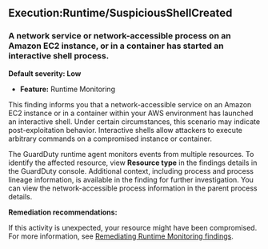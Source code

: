 Execution:Runtime/SuspiciousShellCreated
----------------------------------------

### A network service or network-accessible process on an Amazon EC2 instance, or in a container has started an interactive shell process.

**Default severity: Low**

* **Feature:** Runtime Monitoring

This finding informs you that a network-accessible service on an Amazon EC2 instance or in a container within your AWS environment has launched an interactive shell. Under certain circumstances, this scenario may indicate post-exploitation behavior. Interactive shells allow attackers to execute arbitrary commands on a compromised instance or container.

The GuardDuty runtime agent monitors events from multiple resources. To identify the affected resource, view **Resource type** in the findings details in the GuardDuty console. Additional context, including process and process lineage information, is available in the finding for further investigation. You can view the network-accessible process information in the parent process details.

**Remediation recommendations:**

If this activity is unexpected, your resource might have been compromised. For more information, see [Remediating Runtime Monitoring findings](https://docs.aws.amazon.com/guardduty/latest/ug/guardduty-remediate-runtime-monitoring.html).